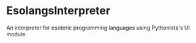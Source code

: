 # EsolangsInterpreter
An interpreter for esoteric programming languages using Pythonista's UI module.
